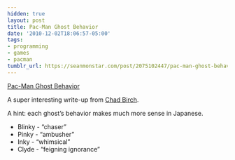```yaml
---
hidden: true
layout: post
title: Pac-Man Ghost Behavior
date: '2010-12-02T18:06:57-05:00'
tags:
- programming
- games
- pacman
tumblr_url: https://seanmonstar.com/post/2075102447/pac-man-ghost-behavior
---
```

[Pac-Man Ghost Behavior](http://gameinternals.com/post/2072558330/understanding-pac-man-ghost-behavior)  

A super interesting write-up from [Chad Birch](http://gameinternals.com/).

A hint: each ghost’s behavior makes much more sense in Japanese.

- Blinky - “chaser”
- Pinky - “ambusher”
- Inky - “whimsical”
- Clyde - “feigning ignorance”
